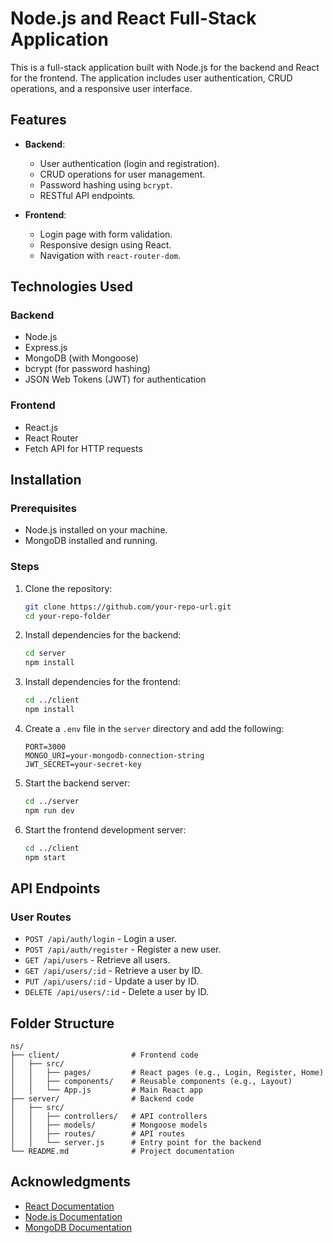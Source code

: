 # Node.js and React Full-Stack Application

This is a full-stack application built with Node.js for the backend and React for the frontend. The application includes user authentication, CRUD operations, and a responsive user interface.

## Features

- **Backend**:
  - User authentication (login and registration).
  - CRUD operations for user management.
  - Password hashing using `bcrypt`.
  - RESTful API endpoints.

- **Frontend**:
  - Login page with form validation.
  - Responsive design using React.
  - Navigation with `react-router-dom`.

## Technologies Used

### Backend
- Node.js
- Express.js
- MongoDB (with Mongoose)
- bcrypt (for password hashing)
- JSON Web Tokens (JWT) for authentication

### Frontend
- React.js
- React Router
- Fetch API for HTTP requests

## Installation

### Prerequisites
- Node.js installed on your machine.
- MongoDB installed and running.

### Steps
1. Clone the repository:
   ```bash
   git clone https://github.com/your-repo-url.git
   cd your-repo-folder
   ```

2. Install dependencies for the backend:
   ```bash
   cd server
   npm install
   ```

3. Install dependencies for the frontend:
   ```bash
   cd ../client
   npm install
   ```

4. Create a `.env` file in the `server` directory and add the following:
   ```
   PORT=3000
   MONGO_URI=your-mongodb-connection-string
   JWT_SECRET=your-secret-key
   ```

5. Start the backend server:
   ```bash
   cd ../server
   npm run dev
   ```

6. Start the frontend development server:
   ```bash
   cd ../client
   npm start
   ```

## API Endpoints

### User Routes
- `POST /api/auth/login` - Login a user.
- `POST /api/auth/register` - Register a new user.
- `GET /api/users` - Retrieve all users.
- `GET /api/users/:id` - Retrieve a user by ID.
- `PUT /api/users/:id` - Update a user by ID.
- `DELETE /api/users/:id` - Delete a user by ID.

## Folder Structure

```
ns/
├── client/                # Frontend code
│   ├── src/
│   │   ├── pages/         # React pages (e.g., Login, Register, Home)
│   │   ├── components/    # Reusable components (e.g., Layout)
│   │   └── App.js         # Main React app
├── server/                # Backend code
│   ├── src/
│   │   ├── controllers/   # API controllers
│   │   ├── models/        # Mongoose models
│   │   ├── routes/        # API routes
│   │   └── server.js      # Entry point for the backend
└── README.md              # Project documentation
```

## Acknowledgments

- [React Documentation](https://reactjs.org/docs/getting-started.html)
- [Node.js Documentation](https://nodejs.org/en/docs/)
- [MongoDB Documentation](https://www.mongodb.com/docs/)

